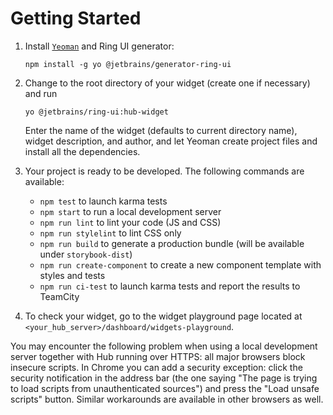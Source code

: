 # Getting Started
1. Install [`Yeoman`][1] and Ring UI generator: 

    ```
    npm install -g yo @jetbrains/generator-ring-ui
    ```
    
2. Change to the root directory of your widget (create one if necessary) and run

    ```
    yo @jetbrains/ring-ui:hub-widget
    ```

    Enter the name of the widget (defaults to current directory name), widget description, and author, and let Yeoman create project files and install all the dependencies.

3. Your project is ready to be developed. The following commands are available:
    - `npm test` to launch karma tests
    - `npm start` to run a local development server
    - `npm run lint` to lint your code (JS and CSS)
    - `npm run stylelint` to lint CSS only
    - `npm run build` to generate a production bundle (will be available under `storybook-dist`)
    - `npm run create-component` to create a new component template with styles and tests
    - `npm run ci-test` to launch karma tests and report the results to TeamCity

4. To check your widget, go to the widget playground page located at `<your_hub_server>/dashboard/widgets-playground`.

You may encounter the following problem when using a local development server together with Hub running over HTTPS: all major browsers block insecure scripts. 
In Chrome you can add a security exception: click the security notification in the address bar (the one saying "The page is trying to load scripts from unauthenticated sources") and 
press the "Load unsafe scripts" button. Similar workarounds are available in other browsers as well.

[1]: http://yeoman.io/

